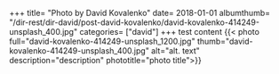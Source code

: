 +++
title= "Photo by David Kovalenko"
date= 2018-01-01
albumthumb= "/dir-rest/dir-david/post-david-kovalenko/david-kovalenko-414249-unsplash_400.jpg"
categories= ["david"]
+++
test content
{{< photo full="david-kovalenko-414249-unsplash_1200.jpg" thumb="david-kovalenko-414249-unsplash_400.jpg" alt="alt. text" description="description" phototitle="photo title">}}